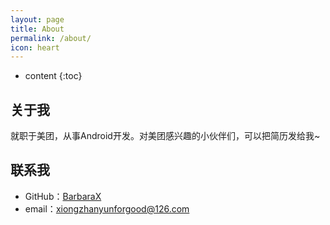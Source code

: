 ```yaml
---
layout: page
title: About
permalink: /about/
icon: heart
---
```


* content
{:toc}

## 关于我

就职于美团，从事Android开发。对美团感兴趣的小伙伴们，可以把简历发给我~

## 联系我

* GitHub：[BarbaraX](https://github.com/BarbaraX)
* email：xiongzhanyunforgood@126.com
